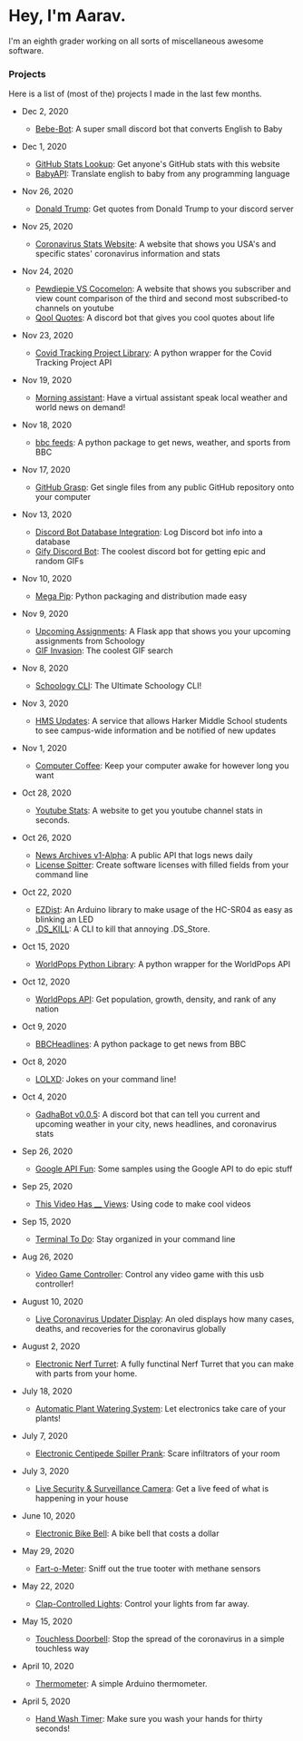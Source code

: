 # Hey, I'm Aarav.
I'm an eighth grader working on all sorts of miscellaneous awesome software. 

### Projects
Here is a list of (most of the) projects I made in the last few months.

- Dec 2, 2020
    - [Bebe-Bot](https://github.com/gadhagod/Bebe-Bot): A super small discord bot that converts English to Baby
    
- Dec 1, 2020
    - [GitHub Stats Lookup](https://github.com/gadhagod/GitHub-Stats-Lookup): Get anyone's GitHub stats with this website
    - [BabyAPI](https://github.com/gadhagod/BabyAPI): Translate english to baby from any programming language
    
- Nov 26, 2020
    - [Donald Trump](https://github.com/gadhagod/Donald-Trump): Get quotes from Donald Trump to your discord server
    
- Nov 25, 2020
    - [Coronavirus Stats Website](https://usacovid19.herokuapp.com/): A website that shows you USA's and specific states' coronavirus information and stats

- Nov 24, 2020
    - [Pewdiepie VS Cocomelon](https://pewdiepie-vs-cocomelon.herokuapp.com/): A website that shows you subscriber and view count comparison of the third and second most subscribed-to channels on youtube
    - [Qool Quotes](https://github.com/gadhagod/Qool-Quotes): A discord bot that gives you cool quotes about life
    
- Nov 23, 2020
    - [Covid Tracking Project Library](https://github.com/gadhagod/covid-tracking-project): A python wrapper for the Covid Tracking Project API

- Nov 19, 2020
    - [Morning assistant](https://github.com/gadhagod/morning-assistant):
Have a virtual assistant speak local weather and world news on demand!

- Nov 18, 2020
    - [bbc feeds](https://github.com/gadhagod/bbc-feeds): A python package to get news, weather, and sports from BBC

- Nov 17, 2020
    - [GitHub Grasp](https://github.com/gadhagod/GitHub-Grasp): Get single files from any public GitHub repository onto your computer

- Nov 13, 2020
    - [Discord Bot Database Integration](https://medium.com/@gadhagod/discord-database-integration-93e937b71c83): Log Discord bot info into a database
    - [Gify Discord Bot](https://github.com/gadhagod/gify): The coolest discord bot for getting epic and random GIFs

- Nov 10, 2020
    - [Mega Pip](https://github.com/gadhagod/mega-pip): Python packaging and distribution made easy

- Nov 9, 2020
    - [Upcoming Assignments](https://github.com/gadhagod/upcoming-assignments): A Flask app that shows you your upcoming assignments from Schoology
    - [GIF Invasion](https://gif-invasion.herokuapp.com): The coolest GIF search

- Nov 8, 2020
    - [Schoology CLI](https://gadhagod.github.io/schoology/): The Ultimate Schoology CLI!

- Nov 3, 2020
    - [HMS Updates](https://github.com/gadhagod/Harker-Updates): A service that allows Harker Middle School students to see campus-wide information and be notified of new updates

- Nov 1, 2020
    - [Computer Coffee](https://github.com/gadhagod/Computer-Coffee): Keep your computer awake for however long you want

- Oct 28, 2020
    - [Youtube Stats](https://github.com/gadhagod/Youtube-Stats-Website): A website to get you youtube channel stats in seconds.

- Oct 26, 2020
    - [News Archives v1-Alpha](https://github.com/gadhagod/News-Archives): A public API that logs news daily
    - [License Spitter](https://github.com/gadhagod/License-Spitter): Create software licenses with filled fields from your command line

- Oct 22, 2020
    - [EZDist](https://github.com/gadhagod/EZDist): An Arduino library to make usage of the HC-SR04 as easy as blinking an LED
    - [.DS_KILL](https://github.com/gadhagod/.DS_Kill): A CLI to kill that annoying .DS_Store.

- Oct 15, 2020
    - [WorldPops Python Library](https://github.com/gadhagod/worldpops): A python wrapper for the WorldPops API

- Oct 12, 2020
    - [WorldPops API](https://worldpops.herokuapp.com/): Get population, growth, density, and rank of any nation

- Oct 9, 2020
    - [BBCHeadlines](https://github.com/gadhagod/BBCHeadlines): A python package to get news from BBC

- Oct 8, 2020
    - [LOLXD](https://github.com/gadhagod/LOLXD): Jokes on your command line!

- Oct 4, 2020
    - [GadhaBot v0.0.5](https://github.com/gadhagod/GadhaBot/releases/tag): A discord bot that can tell you current and upcoming weather in your city, news headlines, and coronavirus stats

- Sep 26, 2020
    - [Google API Fun](https://github.com/gadhagod/GoogleAPI-Fun): Some samples using the Google API to do epic stuff

- Sep 25, 2020
    - [This Video Has __ Views](https://www.youtube.com/watch?v=clY8cSZbH5s): Using code to make cool videos

- Sep 15, 2020
    - [Terminal To Do](https://github.com/gadhagod/TerminalToDo): Stay organized in your command line

- Aug 26, 2020
    - [Video Game Controller](https://create.arduino.cc/projecthub/GadhaGod/arduino-video-game-controller-for-any-computer-e4aa16): Control any video game with this usb controller!

- August 10, 2020
    - [Live Coronavirus Updater Display](https://www.hackster.io/gadhagod/live-coronavirus-stats-display-e07e89): An oled displays how many cases, deaths, and recoveries for the coronavirus globally

- August 2, 2020
    - [Electronic Nerf Turret](https://www.hackster.io/gadhagod/electronic-nerf-turret-bf5a21): A fully functinal Nerf Turret that you can make with parts from your home.

- July 18, 2020
    - [Automatic Plant Watering System](https://www.hackster.io/gadhagod/fully-automatic-plant-watering-system-de962d): Let electronics take care of your plants!

- July 7, 2020
    - [Electronic Centipede Spiller Prank](https://create.arduino.cc/projecthub/gadhagod/arduino-centipede-dropping-prank-5965a8?ref=user&ref_id=1515406&offset=2): Scare infiltrators of your room

- July 3, 2020
    - [Live Security & Surveillance Camera](https://www.hackster.io/gadhagod/raspberry-pi-live-security-surveillance-camera-e5d95a): Get a live feed of what is happening in your house

- June 10, 2020
    - [Electronic Bike Bell](https://www.hackster.io/gadhagod/1-bike-bell-64d7da): A bike bell that costs a dollar

- May 29, 2020
    - [Fart-o-Meter](https://create.arduino.cc/projecthub/gadhagod/who-passed-the-gas-08d802?ref=user&ref_id=1515406&offset=4): Sniff out the true tooter with methane sensors

- May 22, 2020
    - [Clap-Controlled Lights](https://create.arduino.cc/projecthub/gadhagod/clap-controlled-lights-that-you-can-actually-use-96a85c?ref=user&ref_id=1515406&offset=5): Control your lights from far away.

- May 15, 2020
    - [Touchless Doorbell](https://create.arduino.cc/projecthub/gadhagod/touchless-doorbell-d7b5de?ref=user&ref_id=1515406&offset=6): Stop the spread of the coronavirus in a simple touchless way

- April 10, 2020
    - [Thermometer](https://create.arduino.cc/projecthub/gadhagod/thermometer-2958ff?ref=user&ref_id=1515406&offset=9): A simple Arduino thermometer.

- April 5, 2020
    - [Hand Wash Timer](https://create.arduino.cc/projecthub/gadhagod/simple-hand-wash-timer-60d7cd?ref=user&ref_id=1515406&offset=10): Make sure you wash your hands for thirty seconds!
